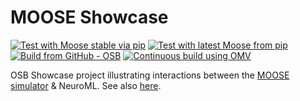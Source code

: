 # MOOSE Showcase

[![Test with Moose stable via pip](https://github.com/OpenSourceBrain/MOOSEShowcase/actions/workflows/omv-ci.yml/badge.svg)](https://github.com/OpenSourceBrain/MOOSEShowcase/actions/workflows/omv-ci.yml)
[![Test with latest Moose from pip](https://github.com/OpenSourceBrain/MOOSEShowcase/actions/workflows/ci_pre_pip.yml/badge.svg)](https://github.com/OpenSourceBrain/MOOSEShowcase/actions/workflows/ci_pre_pip.yml)
[![Build from GitHub - OSB](https://github.com/OpenSourceBrain/MOOSEShowcase/actions/workflows/build-ci.yml/badge.svg)](https://github.com/OpenSourceBrain/MOOSEShowcase/actions/workflows/build-ci.yml)
[![Continuous build using OMV](https://github.com/OpenSourceBrain/MOOSEShowcase/actions/workflows/omv-ci.yml/badge.svg)](https://github.com/OpenSourceBrain/MOOSEShowcase/actions/workflows/omv-ci.yml)

OSB Showcase project illustrating interactions between the [MOOSE simulator](http://moose.sourceforge.net) &amp; NeuroML. See also [here](https://docs.neuroml.org/Userdocs/Software/SupportingTools.html#moose). 

